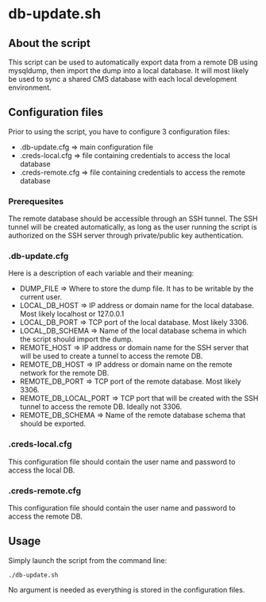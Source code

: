 # db-update.sh

## About the script

This script can be used to automatically export data from a remote DB using mysqldump, then import the dump into a local database.
It will most likely be used to sync a shared CMS database with each local development environment.

## Configuration files

Prior to using the script, you have to configure 3 configuration files:

+ .db-update.cfg => main configuration file
+ .creds-local.cfg => file containing credentials to access the local database
+ .creds-remote.cfg => file containing credentials to access the remote database

### Prerequesites

The remote database should be accessible through an SSH tunnel. The SSH tunnel will be created automatically, as long as the user running the script is authorized on the SSH server through private/public key authentication. 

### .db-update.cfg

Here is a description of each variable and their meaning:

+ DUMP_FILE => Where to store the dump file. It has to be writable by the current user.
+ LOCAL_DB_HOST => IP address or domain name for the local database. Most likely localhost or 127.0.0.1
+ LOCAL_DB_PORT => TCP port of the local database. Most likely 3306.
+ LOCAL_DB_SCHEMA => Name of the local database schema in which the script should import the dump.
+ REMOTE_HOST => IP address or domain name for the SSH server that will be used to create a tunnel to access the remote DB.
+ REMOTE_DB_HOST => IP address or domain name on the remote network for the remote DB.
+ REMOTE_DB_PORT => TCP port of the remote database. Most likely 3306.
+ REMOTE_DB_LOCAL_PORT => TCP port that will be created with the SSH tunnel to access the remote DB. Ideally not 3306.
+ REMOTE_DB_SCHEMA => Name of the remote database schema that should be exported.

### .creds-local.cfg

This configuration file should contain the user name and password to access the local DB.

### .creds-remote.cfg

This configuration file should contain the user name and password to access the remote DB.

## Usage

Simply launch the script from the command line:

	./db-update.sh

No argument is needed as everything is stored in the configuration files.
